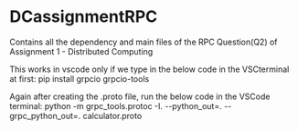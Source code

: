 # DCassignmentRPC
Contains all the dependency and main files of the RPC Question(Q2) of Assignment 1 - Distributed Computing 

This works in vscode only if we type in the below code in the VSCterminal at first:
pip install grpcio grpcio-tools

Again after creating the .proto file, run the below code in the VSCode terminal:
python -m grpc_tools.protoc -I. --python_out=. --grpc_python_out=. calculator.proto
